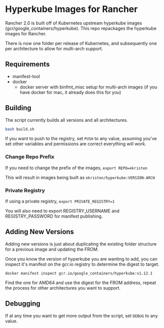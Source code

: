 # Hyperkube Images for Rancher

Rancher 2.0 is built off of Kubernetes upstream hyperkube images (gcr/google_containers/hyperkube).  This repo repackages the hyperkube images for Rancher.

There is now one folder per release of Kubernetes, and subsequently one per architecture to allow for multi-arch support.

## Requirements

* manifest-tool
* docker
  * docker server with binfmt_misc setup for multi-arch images (if you have docker for mac, it already does this for you)

## Building

The script currently builds all versions and all architectures.

```bash
bash build.sh
```

If you want to push to the registry, set `PUSH` to any value, assuming you've set other variables and permissions are correct everything will work.

### Change Repo Prefix

If you need to change the prefix of the images, `export REPO=ekristen`

This will result in images being built as `ekristen/hyperkube:VERSION-ARCH`

### Private Registry

If using a private registry, `export PRIVATE_REGISTRY=1`

You will also need to export REGISTRY_USERNAME and REGISTRY_PASSWORD for manifest publishing.

## Adding New Versions

Adding new versions is just about duplicating the existing folder structure for a previous image and updating the FROM. 

Once you know the version of hyperkube you are wanting to add, you can inspect it's manifest on the gcr.io registry to determine the digest to target.

```
docker manifest inspect gcr.io/google_containers/hyperkube:v1.12.1
```

Find the one for AMD64 and use the digest for the FROM address, repeat the process for other architectures you want to support.

## Debugging

If at any time you want to get more output from the script, set `DEBUG` to any value. 
